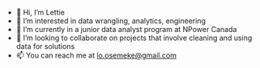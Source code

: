 - 👋 Hi, I’m Lettie
- 👀 I’m interested in data wrangling, analytics, engineering
- 🌱 I’m currently in a junior data analyst program at NPower Canada
- 💞️ I’m looking to collaborate on projects that involve cleaning and using data for solutions
- 📫 You can reach me at lo.osemeke@gmail.com

<!---
losemeke/losemeke is a ✨ special ✨ repository because its `README.md` (this file) appears on your GitHub profile.
You can click the Preview link to take a look at your changes.
--->
